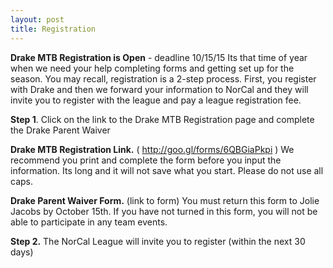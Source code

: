 ```yaml
---
layout: post
title: Registration
---
```


**Drake MTB Registration is Open** - deadline 10/15/15 Its that time of year when we need your help completing forms and getting set up for the season. You may recall, registration is a 2-step process. First, you register with Drake and then we forward your information to NorCal and they will invite you to register with the league and pay a league registration fee.

**Step 1**. Click on the link to the Drake MTB Registration page and complete the Drake Parent Waiver

**Drake MTB Registration Link.** ( <http://goo.gl/forms/6QBGiaPkpi> ) We recommend you print and complete the form before you input the information. Its long and it will not save what you start. Please do not use all caps.

**Drake Parent Waiver Form.** (link to form) You must return this form to Jolie Jacobs by October 15th. If you have not turned in this form, you will not be able to participate in any team events.

**Step 2.** The NorCal League will invite you to register (within the next 30 days)
